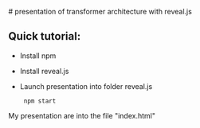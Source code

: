 
﻿# presentation of transformer architecture with reveal.js 
 
 ## Quick tutorial: 
 - Install npm
 - Install reveal.js
 - Launch presentation into folder reveal.js
	
		npm start 
 My presentation are into the file "index.html"
